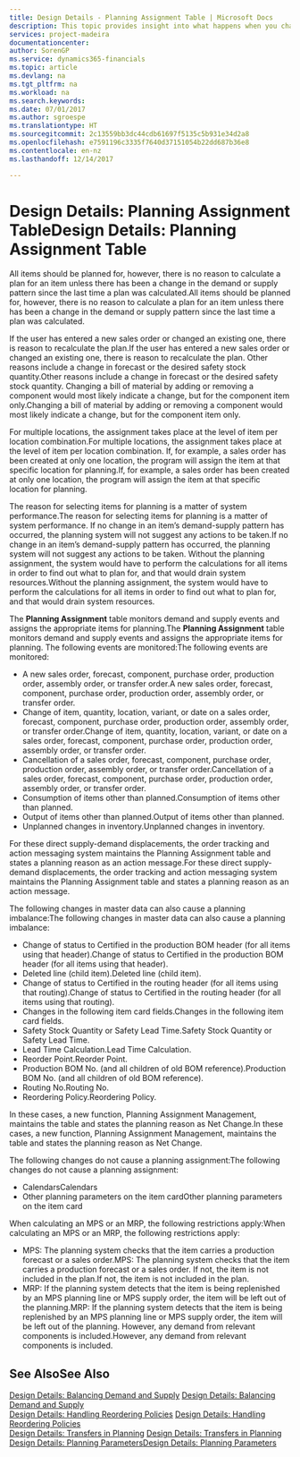```yaml
---
title: Design Details - Planning Assignment Table | Microsoft Docs
description: This topic provides insight into what happens when you change how you plan for an item.
services: project-madeira
documentationcenter: 
author: SorenGP
ms.service: dynamics365-financials
ms.topic: article
ms.devlang: na
ms.tgt_pltfrm: na
ms.workload: na
ms.search.keywords: 
ms.date: 07/01/2017
ms.author: sgroespe
ms.translationtype: HT
ms.sourcegitcommit: 2c13559bb3dc44cdb61697f5135c5b931e34d2a8
ms.openlocfilehash: e7591196c3335f7640d37151054b22dd687b36e8
ms.contentlocale: en-nz
ms.lasthandoff: 12/14/2017

---
```

# <a name="design-details-planning-assignment-table"></a><span data-ttu-id="2d08b-103">Design Details: Planning Assignment Table</span><span class="sxs-lookup"><span data-stu-id="2d08b-103">Design Details: Planning Assignment Table</span></span>
<span data-ttu-id="2d08b-104">All items should be planned for, however, there is no reason to calculate a plan for an item unless there has been a change in the demand or supply pattern since the last time a plan was calculated.</span><span class="sxs-lookup"><span data-stu-id="2d08b-104">All items should be planned for, however, there is no reason to calculate a plan for an item unless there has been a change in the demand or supply pattern since the last time a plan was calculated.</span></span>  
  
<span data-ttu-id="2d08b-105">If the user has entered a new sales order or changed an existing one, there is reason to recalculate the plan.</span><span class="sxs-lookup"><span data-stu-id="2d08b-105">If the user has entered a new sales order or changed an existing one, there is reason to recalculate the plan.</span></span> <span data-ttu-id="2d08b-106">Other reasons include a change in forecast or the desired safety stock quantity.</span><span class="sxs-lookup"><span data-stu-id="2d08b-106">Other reasons include a change in forecast or the desired safety stock quantity.</span></span> <span data-ttu-id="2d08b-107">Changing a bill of material by adding or removing a component would most likely indicate a change, but for the component item only.</span><span class="sxs-lookup"><span data-stu-id="2d08b-107">Changing a bill of material by adding or removing a component would most likely indicate a change, but for the component item only.</span></span>  
  
<span data-ttu-id="2d08b-108">For multiple locations, the assignment takes place at the level of item per location combination.</span><span class="sxs-lookup"><span data-stu-id="2d08b-108">For multiple locations, the assignment takes place at the level of item per location combination.</span></span> <span data-ttu-id="2d08b-109">If, for example, a sales order has been created at only one location, the program will assign the item at that specific location for planning.</span><span class="sxs-lookup"><span data-stu-id="2d08b-109">If, for example, a sales order has been created at only one location, the program will assign the item at that specific location for planning.</span></span>  
  
<span data-ttu-id="2d08b-110">The reason for selecting items for planning is a matter of system performance.</span><span class="sxs-lookup"><span data-stu-id="2d08b-110">The reason for selecting items for planning is a matter of system performance.</span></span> <span data-ttu-id="2d08b-111">If no change in an item’s demand-supply pattern has occurred, the planning system will not suggest any actions to be taken.</span><span class="sxs-lookup"><span data-stu-id="2d08b-111">If no change in an item’s demand-supply pattern has occurred, the planning system will not suggest any actions to be taken.</span></span> <span data-ttu-id="2d08b-112">Without the planning assignment, the system would have to perform the calculations for all items in order to find out what to plan for, and that would drain system resources.</span><span class="sxs-lookup"><span data-stu-id="2d08b-112">Without the planning assignment, the system would have to perform the calculations for all items in order to find out what to plan for, and that would drain system resources.</span></span>  
  
<span data-ttu-id="2d08b-113">The **Planning Assignment** table monitors demand and supply events and assigns the appropriate items for planning.</span><span class="sxs-lookup"><span data-stu-id="2d08b-113">The **Planning Assignment** table monitors demand and supply events and assigns the appropriate items for planning.</span></span> <span data-ttu-id="2d08b-114">The following events are monitored:</span><span class="sxs-lookup"><span data-stu-id="2d08b-114">The following events are monitored:</span></span>  
  
* <span data-ttu-id="2d08b-115">A new sales order, forecast, component, purchase order, production order, assembly order, or transfer order.</span><span class="sxs-lookup"><span data-stu-id="2d08b-115">A new sales order, forecast, component, purchase order, production order, assembly order, or transfer order.</span></span>  
* <span data-ttu-id="2d08b-116">Change of item, quantity, location, variant, or date on a sales order, forecast, component, purchase order, production order, assembly order, or transfer order.</span><span class="sxs-lookup"><span data-stu-id="2d08b-116">Change of item, quantity, location, variant, or date on a sales order, forecast, component, purchase order, production order, assembly order, or transfer order.</span></span>  
* <span data-ttu-id="2d08b-117">Cancellation of a sales order, forecast, component, purchase order, production order, assembly order, or transfer order.</span><span class="sxs-lookup"><span data-stu-id="2d08b-117">Cancellation of a sales order, forecast, component, purchase order, production order, assembly order, or transfer order.</span></span>  
* <span data-ttu-id="2d08b-118">Consumption of items other than planned.</span><span class="sxs-lookup"><span data-stu-id="2d08b-118">Consumption of items other than planned.</span></span>  
* <span data-ttu-id="2d08b-119">Output of items other than planned.</span><span class="sxs-lookup"><span data-stu-id="2d08b-119">Output of items other than planned.</span></span>  
* <span data-ttu-id="2d08b-120">Unplanned changes in inventory.</span><span class="sxs-lookup"><span data-stu-id="2d08b-120">Unplanned changes in inventory.</span></span>  
  
<span data-ttu-id="2d08b-121">For these direct supply-demand displacements, the order tracking and action messaging system maintains the Planning Assignment table and states a planning reason as an action message.</span><span class="sxs-lookup"><span data-stu-id="2d08b-121">For these direct supply-demand displacements, the order tracking and action messaging system maintains the Planning Assignment table and states a planning reason as an action message.</span></span>  
  
<span data-ttu-id="2d08b-122">The following changes in master data can also cause a planning imbalance:</span><span class="sxs-lookup"><span data-stu-id="2d08b-122">The following changes in master data can also cause a planning imbalance:</span></span>  
  
* <span data-ttu-id="2d08b-123">Change of status to Certified in the production BOM header (for all items using that header).</span><span class="sxs-lookup"><span data-stu-id="2d08b-123">Change of status to Certified in the production BOM header (for all items using that header).</span></span>  
* <span data-ttu-id="2d08b-124">Deleted line (child item).</span><span class="sxs-lookup"><span data-stu-id="2d08b-124">Deleted line (child item).</span></span>  
* <span data-ttu-id="2d08b-125">Change of status to Certified in the routing header (for all items using that routing).</span><span class="sxs-lookup"><span data-stu-id="2d08b-125">Change of status to Certified in the routing header (for all items using that routing).</span></span>  
* <span data-ttu-id="2d08b-126">Changes in the following item card fields.</span><span class="sxs-lookup"><span data-stu-id="2d08b-126">Changes in the following item card fields.</span></span>  
* <span data-ttu-id="2d08b-127">Safety Stock Quantity or Safety Lead Time.</span><span class="sxs-lookup"><span data-stu-id="2d08b-127">Safety Stock Quantity or Safety Lead Time.</span></span>  
* <span data-ttu-id="2d08b-128">Lead Time Calculation.</span><span class="sxs-lookup"><span data-stu-id="2d08b-128">Lead Time Calculation.</span></span>  
* <span data-ttu-id="2d08b-129">Reorder Point.</span><span class="sxs-lookup"><span data-stu-id="2d08b-129">Reorder Point.</span></span>  
* <span data-ttu-id="2d08b-130">Production BOM No. (and all children of old BOM reference).</span><span class="sxs-lookup"><span data-stu-id="2d08b-130">Production BOM No. (and all children of old BOM reference).</span></span>  
* <span data-ttu-id="2d08b-131">Routing No.</span><span class="sxs-lookup"><span data-stu-id="2d08b-131">Routing No.</span></span>  
* <span data-ttu-id="2d08b-132">Reordering Policy.</span><span class="sxs-lookup"><span data-stu-id="2d08b-132">Reordering Policy.</span></span>  
  
<span data-ttu-id="2d08b-133">In these cases, a new function, Planning Assignment Management, maintains the table and states the planning reason as Net Change.</span><span class="sxs-lookup"><span data-stu-id="2d08b-133">In these cases, a new function, Planning Assignment Management, maintains the table and states the planning reason as Net Change.</span></span>  
  
<span data-ttu-id="2d08b-134">The following changes do not cause a planning assignment:</span><span class="sxs-lookup"><span data-stu-id="2d08b-134">The following changes do not cause a planning assignment:</span></span>  
  
* <span data-ttu-id="2d08b-135">Calendars</span><span class="sxs-lookup"><span data-stu-id="2d08b-135">Calendars</span></span>  
* <span data-ttu-id="2d08b-136">Other planning parameters on the item card</span><span class="sxs-lookup"><span data-stu-id="2d08b-136">Other planning parameters on the item card</span></span>  
  
<span data-ttu-id="2d08b-137">When calculating an MPS or an MRP, the following restrictions apply:</span><span class="sxs-lookup"><span data-stu-id="2d08b-137">When calculating an MPS or an MRP, the following restrictions apply:</span></span>  
  
* <span data-ttu-id="2d08b-138">MPS: The planning system checks that the item carries a production forecast or a sales order.</span><span class="sxs-lookup"><span data-stu-id="2d08b-138">MPS: The planning system checks that the item carries a production forecast or a sales order.</span></span> <span data-ttu-id="2d08b-139">If not, the item is not included in the plan.</span><span class="sxs-lookup"><span data-stu-id="2d08b-139">If not, the item is not included in the plan.</span></span>  
* <span data-ttu-id="2d08b-140">MRP: If the planning system detects that the item is being replenished by an MPS planning line or MPS supply order, the item will be left out of the planning.</span><span class="sxs-lookup"><span data-stu-id="2d08b-140">MRP: If the planning system detects that the item is being replenished by an MPS planning line or MPS supply order, the item will be left out of the planning.</span></span> <span data-ttu-id="2d08b-141">However, any demand from relevant components is included.</span><span class="sxs-lookup"><span data-stu-id="2d08b-141">However, any demand from relevant components is included.</span></span>  
  
## <a name="see-also"></a><span data-ttu-id="2d08b-142">See Also</span><span class="sxs-lookup"><span data-stu-id="2d08b-142">See Also</span></span>  
<span data-ttu-id="2d08b-143">[Design Details: Balancing Demand and Supply](design-details-balancing-demand-and-supply.md) </span><span class="sxs-lookup"><span data-stu-id="2d08b-143">[Design Details: Balancing Demand and Supply](design-details-balancing-demand-and-supply.md) </span></span>  
<span data-ttu-id="2d08b-144">[Design Details: Handling Reordering Policies](design-details-handling-reordering-policies.md) </span><span class="sxs-lookup"><span data-stu-id="2d08b-144">[Design Details: Handling Reordering Policies](design-details-handling-reordering-policies.md) </span></span>  
<span data-ttu-id="2d08b-145">[Design Details: Transfers in Planning](design-details-transfers-in-planning.md) </span><span class="sxs-lookup"><span data-stu-id="2d08b-145">[Design Details: Transfers in Planning](design-details-transfers-in-planning.md) </span></span>  
[<span data-ttu-id="2d08b-146">Design Details: Planning Parameters</span><span class="sxs-lookup"><span data-stu-id="2d08b-146">Design Details: Planning Parameters</span></span>](design-details-planning-parameters.md)  

